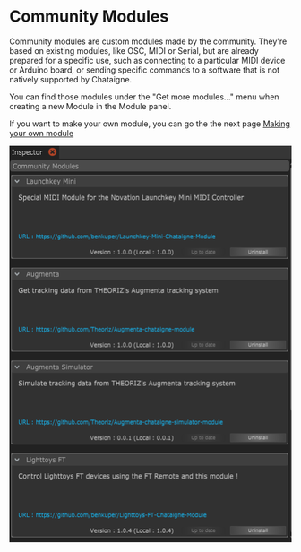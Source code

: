 # Community Modules

Community modules are custom modules made by the community. They're based on existing modules, like OSC, MIDI or Serial, but are already prepared for a specific use, such as connecting to a particular MIDI device or Arduino board, or sending specific commands to a software that is not natively supported by Chataigne.

You can find those modules under the "Get more modules..." menu when creating a new Module in the Module panel.

If you want to make your own module, you can go the the next page [Making your own module](making-your-own-module.md)

![](../../.gitbook/assets/community.png)

